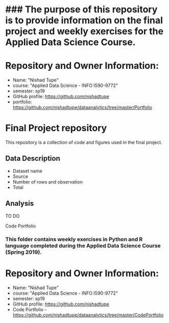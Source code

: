 # ### The purpose of this repository is to provide information on the final project and weekly exercises for the Applied Data Science Course.

# Repository and Owner Information:

  - Name: "Nishad Tupe"
  - course: "Applied Data Science - INFO I590-9772"
  - semester: sp19
  - GitHub profile: https://github.com/nishadtupe
  - portfolio: https://github.com/nishadtupe/dataanalytics/tree/master/Portfolio

# Final Project repository

This repository is a collection of code and figures used in the final project.

## Data Description

- Dataset name
- Source
- Number of rows and observation
- Total

## Analysis
TO DO


Code Portfolio

### This folder contains weekly exercises in Python and R language completed during the Applied Data Science Course (Spring 2019).

# Repository and Owner Information:

  - Name: "Nishad Tupe"
  - course: "Applied Data Science - INFO I590-9772"
  - semester: sp19
  - GitHub profile: https://github.com/nishadtupe
  - Code Portfolio - https://github.com/nishadtupe/dataanalytics/tree/master/CodePortfolio
